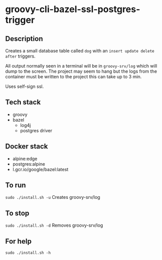 # groovy-cli-bazel-ssl-postgres-trigger

## Description
Creates a small database table
called `dog` with an `insert update delete after` triggers.

All output normally
seen in a terminal will be in `groovy-srv/log` which will dump to the screen. The project may seem to hang but the logs from the container must be written to the project this can take up to 3 min.

Uses self-sign ssl.

## Tech stack
- groovy
- bazel
  - log4j
  - postgres driver

## Docker stack
- alpine:edge
- postgres:alpine
- l.gcr.io/google/bazel:latest

## To run
`sudo ./install.sh -u`
Creates groovy-srv/log

## To stop
`sudo ./install.sh -d`
Removes groovy-srv/log

## For help
`sudo ./install.sh -h`
